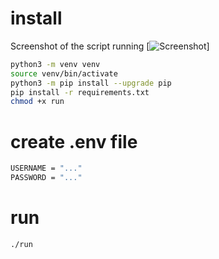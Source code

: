 # install

Screenshot of the script running
[![Screenshot](https://raw.githubusercontent.com/plebeiusgaragicus/paywall/master/screenshot.png)]

```sh
python3 -m venv venv
source venv/bin/activate
python3 -m pip install --upgrade pip
pip install -r requirements.txt
chmod +x run
```

# create .env file
```sh
USERNAME = "..."
PASSWORD = "..."
```

# run
```sh
./run
```
